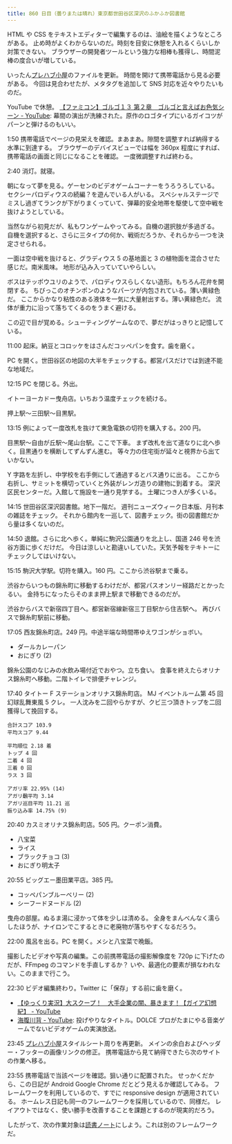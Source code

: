 ```yaml
---
title: 860 日目（曇りまたは晴れ）東京都世田谷区深沢のふかふか図書館
---
```


HTML や CSS をテキストエディターで編集するのは、油絵を描くようなところがある。
止め時がよくわからないのだ。時刻を目安に休憩を入れるくらいしか対策できない。
ブラウザーの開発者ツールという強力な相棒も獲得し、時間泥棒の度合いが増している。

いったん[プレハブ小屋](https://showa-yojyo.github.io/)のファイルを更新。
時間を開けて携帯電話から見る必要がある。
今回は見合わせたが、メタタグを追加して SNS 対応を近々やりたいものだ。

YouTube で休憩。
[【ファミコン】ゴルゴ１３ 第２章　ゴルゴと言えばお色気シーン - YouTube](https://www.youtube.com/watch?v=dBTPHnZqO7Y):
幕間の演出が洗練された。原作のロゴタイプにいるガイコツがパーンと弾けるのもいい。

1:50 携帯電話でページの見栄えを確認。まあまあ。隙間を調整すれば納得する水準に到達する。
ブラウザーのデバイスビューでは幅を 360px 程度にすれば、携帯電話の画面と同じになることを確認。
一度微調整すれば終わる。

2:40 消灯。就寝。

朝になって夢を見る。ゲーセンのビデオゲームコーナーをうろうろしている。
セクシーパロディウスの続編？を遊んでいる人がいる。
スペシャルステージでミスし過ぎてランクが下がりまくっていて、弾幕的安全地帯を駆使して空中戦を抜けようとしている。

当然ながら初見だが、私もワンゲームやってみる。自機の選択肢が多過ぎる。
自機を選択すると、さらに三タイプの何か、戦術だろうか、それらから一つを決定させられる。

一面は空中戦を抜けると、グラディウス 5 の基地面と 3 の植物面を混合させた感じだ。南米風味。
地形が込み入っていていやらしい。

ボスはテッポウユリのようで、パロディウスらしくない造形。もちろん花弁を開閉する。
ちびっこのオチンポンのようなパーツが内包されている。薄い黄緑色だ。
ここからかなり粘性のある液体を一気に大量射出する。薄い黄緑色だ。
流体が重力に沿って落ちてくるのをうまく避ける。

この辺で目が覚める。シューティングゲームなので、夢だがはっきりと記憶している。

11:00 起床。納豆とコロッケをはさんだコッペパンを食す。歯を磨く。

PC を開く。世田谷区の地図の大半をチェックする。都営パスだけでは到達不能な地域だ。

12:15 PC を閉じる。外出。

イトーヨーカドー曳舟店。いちおう温度チェックを続ける。

押上駅～三田駅～目黒駅。

13:15 例によって一度改札を抜けて東急電鉄の切符を購入する。200 円。

目黒駅～自由が丘駅～尾山台駅。ここで下車。
まず改札を出て道なりに北へ歩く。目黒通りを横断してずんずん進む。
等々力の住宅街が延々と視界から出ていかない。

Y 字路を左折し、中学校を右手側にして通過するとバス通りに出る。
ここから右折し、サミットを横切っていくと外装がレンガ造りの建物に到着する。
深沢区民センターだ。入館して施設を一通り見学する。
土曜につき人が多くいる。

14:15 世田谷区深沢図書館。地下一階だ。
週刊ニューズウィーク日本版、月刊本の雑誌をチェック。
それから館内を一巡して、図書チェック。街の図書館だから量は多くないのだ。

14:50 退館。さらに北へ歩く。単純に駒沢公園通りを北上し、国道 246 号を渋谷方面に歩くだけだ。
今日は涼しいと勘違いしていた。天気予報をテキトーにチェックしてはいけない。

15:15 駒沢大学駅。切符を購入。160 円。ここから渋谷駅まで乗る。

渋谷からいつもの錦糸町に移動するわけだが、都営パスオンリー経路だとかったるい。
金持ちになったらそのまま押上駅まで移動できるのだが。

渋谷からバスで新宿四丁目へ。都営新宿線新宿三丁目駅から住吉駅へ。
再びバスで錦糸町駅前に移動。

17:05 西友錦糸町店。249 円。中途半端な時間帯ゆえワゴンがショボい。

* ダールカレーパン
* おにぎり (2)

錦糸公園のなじみの水飲み場付近でおやつ。立ち食い。
食事を終えたらオリナス錦糸町へ移動。二階トイレで排便チャレンジ。

17:40 タイトー F ステーションオリナス錦糸町店。
MJ イベントルーム第 45 回幻球乱舞東風 5 クレ。
一人沈みを二回やらかすが、クビ三つ頂きトップを二回獲得して挽回する。

```text
合計スコア 103.9
平均スコア 9.44

平均順位 2.18 着
トップ 4 回
二着 4 回
三着 0 回
ラス 3 回

アガリ率 22.95% (14)
アガリ飜平均 3.14
アガリ巡目平均 11.21 巡
振り込み率 14.75% (9)
```

20:40 カスミオリナス錦糸町店。505 円。クーポン消費。

* 八宝菜
* ライス
* ブラックチョコ (3)
* おにぎり明太子

20:55 ビッグエー墨田業平店。385 円。

* コッペパンブルーベリー (2)
* シーフードヌードル (2)

曳舟の部屋。ぬるま湯に浸かって体を少しは清める。
全身をまんべんなく濡らしたほうが、ナイロンでこするときに老廃物が落ちやすくなるだろう。

22:00 風呂を出る。PC を開く。メシと八宝菜で晩飯。

撮影したビデオや写真の編集。この前携帯電話の撮影解像度を 720p に下げたのだが、FFmpeg のコマンドを手直しするか？
いや、最適化の要素が損なわれない。このままで行こう。

22:30 ビデオ編集終わり。Twitter に「保存」する前に歯を磨く。

* [【ゆっくり実況】大スクープ！　大手企業の闇、暴きます！【ガイア幻想紀】 - YouTube](https://www.youtube.com/watch?v=eN0gwfR9cI4)
* [海腹川背 - YouTube](https://www.youtube.com/watch?v=UCUMkWdQj98):
  投げやりなタイトル。DOLCE プロがたまにやる音楽ゲームでないビデオゲームの実演放送。

23:45 [プレハブ小屋](https://showa-yojyo.github.io/)スタイルシート周りを再更新。
メインの余白およびヘッダー・フッターの画像リンクの修正。
携帯電話から見て納得できたら次のサイトの作業へ移る。

23:55 携帯電話で当該ページを確認。狙い通りに配置された。
せっかくだから、この日記が Android Google Chrome だとどう見えるか確認してみる。
フレームワークを利用しているので、すでに responsive design が適用されている。
ホームレス日記も同一のフレームワークを採用しているので、同様だ。
レイアウトではなく、使い勝手を改善することを課題とするのが現実的だろう。

したがって、次の作業対象は[読書ノート][note]にしよう。これは別のフレームワークだ。

[note]: https://showa-yojyo.github.io/notebook/
